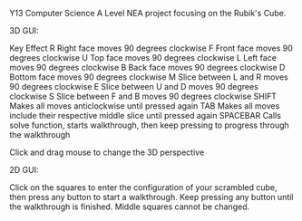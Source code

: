 Y13 Computer Science A Level NEA project focusing on the Rubik's Cube.

3D GUI:

Key            Effect
R              Right face moves 90 degrees clockwise
F              Front face moves 90 degrees clockwise
U              Top face moves 90 degrees clockwise
L              Left face moves 90 degrees clockwise
B              Back face moves 90 degrees clockwise
D              Bottom face moves 90 degrees clockwise
M              Slice between L and R moves 90 degrees clockwise
E              Slice between U and D moves 90 degrees clockwise
S              Slice between F and B moves 90 degrees clockwise
SHIFT          Makes all moves anticlockwise until pressed again
TAB            Makes all moves include their respective middle slice until pressed again
SPACEBAR       Calls solve function, starts walkthrough, then keep pressing to progress through the walkthrough

Click and drag mouse to change the 3D perspective

2D GUI:

Click on the squares to enter the configuration of your scrambled cube, then press any button to start a walkthrough. Keep pressing any button until the walkthrough is finished. Middle squares cannot be changed.
